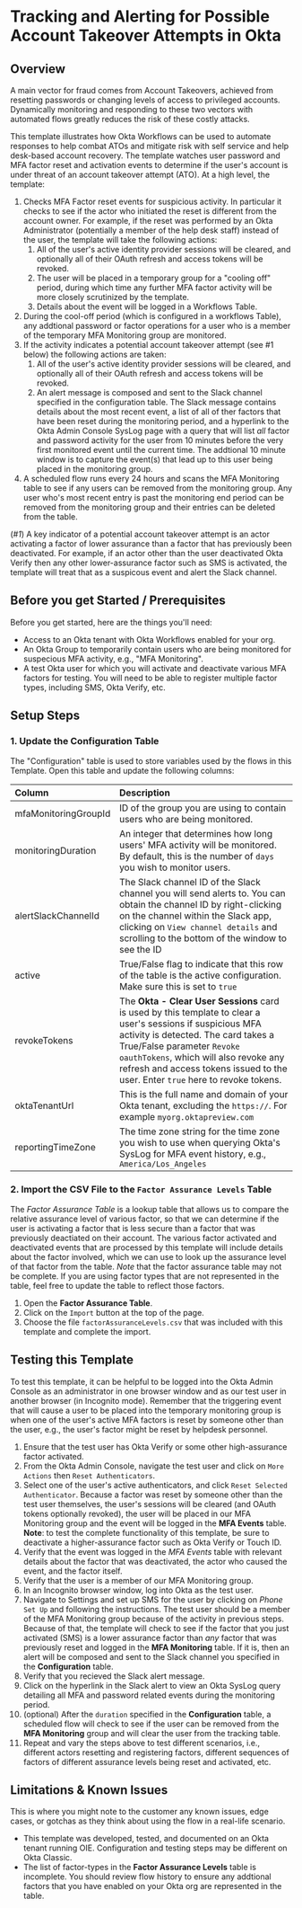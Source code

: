 # Tracking and Alerting for Possible Account Takeover Attempts in Okta

## Overview

A main vector for fraud comes from Account Takeovers, achieved from resetting passwords or changing levels of access to privileged accounts. Dynamically monitoring and responding to these two vectors with automated flows greatly reduces the risk of these costly attacks.

This template illustrates how Okta Workflows can be used to automate responses to help combat ATOs and mitigate risk with self service and help desk-based account recovery. The template watches user password and MFA factor reset and activation events to determine if the user's account is under threat of an account takeover attempt (ATO). At a high level, the template:

1. Checks MFA Factor reset events for suspicious activity. In particular it checks to see if the actor who initiated the reset is different from the account owner. For example, if the reset was performed by an Okta Administrator (potentially a member of the help desk staff) instead of the user, the template will take the following actions:
    1. All of the user's active identity provider sessions will be cleared, and optionally all of their OAuth refresh and access tokens will be revoked.
    2. The user will be placed in a temporary group for a "cooling off" period, during which time any further MFA factor activity will be more closely scrutinized by the template.
    3. Details about the event will be logged in a Workflows Table.
2. During the cool-off period (which is configured in a workflows Table), any addtional password or factor operations for a user who is a member of the temporary MFA Monitoring group are monitored.
3. If the activity indicates a potential account takeover attempt (see #1 below) the following actions are taken:
    1. All of the user's active identity provider sessions will be cleared, and optionally all of their OAuth refresh and access tokens will be revoked.
    2. An alert message is composed and sent to the Slack channel specified in the configuration table. The Slack message contains details about the most recent event, a list of all of ther factors that have been reset during the monitoring period, and a hyperlink to the Okta Admin Console SysLog page with a query that will list *all* factor and password activity for the user from 10 minutes before the very first monitored event until the current time. The addtional 10 minute window is to capture the event(s) that lead up to this user being placed in the monitoring group.
4. A scheduled flow runs every 24 hours and scans the MFA Monitoring table to see if any users can be removed from the monitoring group. Any user who's most recent entry is past the monitoring end period can be removed from the monitoring group and their entries can be deleted from the table.
  
(*#1*) A key indicator of a potential account takeover attempt is an actor activating a factor of lower assurance than a factor that has previously been deactivated. For example, if an actor other than the user deactivated Okta Verify then any other lower-assurance factor such as SMS is activated, the template will treat that as a suspicous event and alert the Slack channel.

## Before you get Started / Prerequisites

Before you get started, here are the things you'll need:

-   Access to an Okta tenant with Okta Workflows enabled for your org.
-   An Okta Group to temporarily contain users who are being monitored for suspecious MFA activity, e.g., "MFA Monitoring". 
-   A test Okta user for which you will activate and deactivate various MFA factors for testing. You will need to be able to register multiple factor types, including SMS, Okta Verify, etc.

## Setup Steps

### 1. Update the Configuration Table

The "Configuration" table is used to store variables used by the flows in this Template. Open this table and update the following columns:

| Column | Description |
| :--- | :---|
| mfaMonitoringGroupId | ID of the group you are using to contain users who are being monitored. |
| monitoringDuration | An integer that determines how long users' MFA activity will be monitored. By default, this is the number of `days` you wish to monitor users. |
| alertSlackChannelId | The Slack channel ID of the Slack channel you will send alerts to. You can obtain the channel ID by right-clicking on the channel within the Slack app, clicking on `View channel details` and scrolling to the bottom of the window to see the ID |
| active | True/False flag to indicate that this row of the table is the active configuration. Make sure this is set to `true` |
| revokeTokens | The **Okta - Clear User Sessions** card is used by this template to clear a user's sessions if suspicious MFA activity is detected. The card takes a True/False parameter `Revoke oauthTokens`, which will also revoke any refresh and access tokens issued to the user. Enter `true` here to revoke tokens. |
| oktaTenantUrl | This is the full name and domain of your Okta tenant, excluding the `https://`. For example `myorg.oktapreview.com` |
| reportingTimeZone | The time zone string for the time zone you wish to use when querying Okta's SysLog for MFA event history, e.g., `America/Los_Angeles` |

### 2. Import the CSV File to the `Factor Assurance Levels` Table

The *Factor Assurance Table* is a lookup table that allows us to compare the relative assurance level of various factor, so that we can determine if the user is activating a factor that is less secure than a factor that was previously deactiated on their account. The various factor activated and deactivated events that are processed by this template will include details about the factor involved, which we can use to look up the assurance level of that factor from the table. *Note* that the factor assurance table may not be complete. If you are using factor types that are not represented in the table, feel free to update the table to reflect those factors.

1. Open the **Factor Assurance Table**.
2. Click on the `Import` button at the top of the page.
3. Choose the file `factorAssuranceLevels.csv` that was included with this template and complete the import.

## Testing this Template

To test this template, it can be helpful to be logged into the Okta Admin Console as an administrator in one browser window and as our test user in another browser (in Incognito mode). Remember that the triggering event that will cause a user to be placed into the temporary monitoring group is when one of the user's active MFA factors is reset by someone other than the user, e.g., the user's factor might be reset by helpdesk personnel. 

1.  Ensure that the test user has Okta Verify or some other high-assurance factor activated.
2.  From the Okta Admin Console, navigate the test user and click on `More Actions` then `Reset Authenticators`.
3.  Select one of the user's active authenticators, and click `Reset Selected Authenticator`. Because a factor was reset by someone other than the test user themselves, the user's sessions will be cleared (and OAuth tokens optionally revoked), the user will be placed in our MFA Monitoring group and the event will be logged in the **MFA Events** table. **Note**: to test the complete functionality of this template, be sure to deactivate a higher-assurance factor such as Okta Verify or Touch ID.
4.  Verify that the event was logged in the *MFA Events* table with relevant details about the factor that was deactivated, the actor who caused the event, and the factor itself.
5.  Verify that the user is a member of our MFA Monitoring group.
6.  In an Incognito browser window, log into Okta as the test user. 
7.  Navigate to Settings and set up SMS for the user by clicking on *Phone* `Set Up` and following the instructions. The test user should be a member of the MFA Monitoring group because of the activity in previous steps. Because of that, the template will check to see if the factor that you just activated (SMS) is a lower assurance factor than *any* factor that was previously reset and logged in the **MFA Monitoring** table. If it is, then an alert will be composed and sent to the Slack channel you specified in the **Configuration** table. 
8.  Verify that you recieved the Slack alert message.
9.  Click on the hyperlink in the Slack alert to view an Okta SysLog query detailing all MFA and password related events during the monitoring period.
10. (optional) After the `duration` specified in the **Configuration** table, a scheduled flow will check to see if the user can be removed from the **MFA Monitoring** group and will clear the user from the tracking table.
11.  Repeat and vary the steps above to test different scenarios, i.e., different actors resetting and registering factors, different sequences of factors of different assurance levels being reset and activated, etc.

## Limitations & Known Issues

This is where you might note to the customer any known issues, edge
cases, or gotchas as they think about using the flow in a real-life
scenario.

-   This template was developed, tested, and documented on an Okta tenant running OIE. Configuration and testing steps may be different on Okta Classic.
-   The list of factor-types in the **Factor Assurance Levels** table is incomplete. You should review flow history to ensure any addtional factors that you have enabled on your Okta org are represented in the table.
